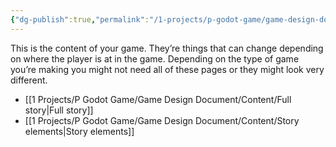 ```yaml
---
{"dg-publish":true,"permalink":"/1-projects/p-godot-game/game-design-document/content/content/","pinned":true,"created":"2024-06-23T19:45:59.731+02:00","updated":"2024-04-14T18:09:41.590+02:00"}
---
```



This is the content of your game. They’re things that can change depending on where the player is at in the game. Depending on the type of game you’re making you might not need all of these pages or they might look very different.


- [[1 Projects/P Godot Game/Game Design Document/Content/Full story\|Full story]]
- [[1 Projects/P Godot Game/Game Design Document/Content/Story elements\|Story elements]]


